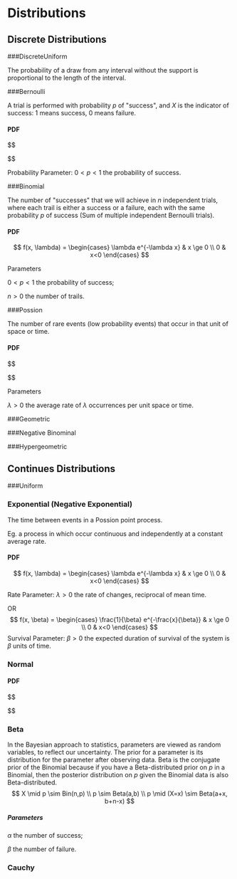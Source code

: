 # Distributions

## Discrete Distributions

###DiscreteUniform

The probability of a draw from any interval without the support is proportional to the length of the interval.

###Bernoulli

A trial is performed with probability $p$ of "success", and $X$ is the indicator of success: 1 means success, 0 means failure.

#### PDF

$$

$$

Probability Parameter: $0<p<1$ the probability of success.

###Binomial

The number of "successes" that we will achieve in $n$ independent trials, where each trail is either a success or a failure, each with the same probability $p$ of success (Sum of multiple independent Bernoulli trials).

#### PDF

$$
f(x, \lambda) =
\begin{cases}
\lambda e^{-\lambda x} & x \ge 0 \\
0 & x<0
\end{cases}
$$

Parameters

$0<p<1$ the probability of success;

$n>0$ the number of trails.

###Possion

The number of rare events (low probability events) that occur in that unit of space or time.

#### PDF

$$

$$

Parameters

$\lambda > 0$ the average rate of $\lambda$ occurrences per unit space or time.



###Geometric



###Negative Binominal

###Hypergeometric

## Continues Distributions

###Uniform

### Exponential (Negative Exponential)

The time between events in a Possion point process.

Eg. a process in which occur continuous and independently at a constant average rate.

#### PDF

$$
f(x, \lambda) =
\begin{cases}
\lambda e^{-\lambda x} & x \ge 0 \\
0 & x<0
\end{cases}
$$

Rate Parameter: $\lambda>0$ the rate of changes, reciprocal of mean time.

OR
$$
f(x, \beta) =
\begin{cases}
\frac{1}{\beta} e^{-\frac{x}{\beta}} & x \ge 0 \\
0 & x<0
\end{cases}
$$
Survival Parameter: $\beta>0$ the expected duration of survival of the system is $\beta$ units of time.

### Normal

#### PDF

$$

$$



### Beta

In the Bayesian approach to statistics, parameters are viewed as random variables, to reflect our uncertainty. The prior for a parameter is its distribution for the parameter after observing data. Beta is the conjugate prior of the Binomial because if you have a Beta-distributed prior on $p$ in a Binomial, then the posterior distribution on $p$ given the Binomial data is also Beta-distributed.
$$
X \mid p \sim Bin(n,p) \\
p \sim Beta(a,b) \\
p \mid (X=x) \sim Beta(a+x, b+n-x)
$$

##### Parameters

$\alpha$ the number of success;

$\beta$ the number of failure.

### Cauchy

 